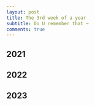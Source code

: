 ```yaml
---
layout: post
title: The 3rd week of a year
subtitle: Do U remember that ~
comments: true
---
```




## 2021


## 2022


## 2023






